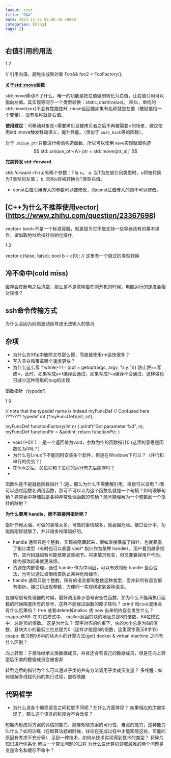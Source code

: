 ```yaml
---
layout: post
title: "Q&A"
date: 2022-11-23 08:06:49 +0000
categories: [blog]
tags: []
---
```


## [](#%E5%8F%B3%E5%80%BC%E5%BC%95%E7%94%A8%E7%9A%84%E7%94%A8%E6%B3%95)右值引用的用法

1
2

// 引用右值，避免生成新对象
Foo&& foo2 = FooFactory();

**[关于std::move函数](https://zhuanlan.zhihu.com/p/335994370)**

> 

std::move移动不了什么，唯一的功能是把左值强制转化为右值，让右值引用可以指向左值。其实现等同于一个类型转换：static_cast(lvalue)。 所以，单纯的std::move(xxx)不会有性能提升. move返回值如果有名称就是左值（被赋值给一个变量），没有名称就是右值。

**使用建议**：可移动对象在<需要拷贝且被拷贝者之后不再被需要>的场景，建议使用std::move触发移动语义，提升性能。（类似于 `push_back`等的函数）。

对于 `unique_ptr`只能进行移动构造函数，所以可以使用 `move`实现赋值构造
$$`std::unique_ptr<A> ptr = std::move(ptr_a);`.$$

**完美转发 std::forward**

> 

std::forward `<T>`(u)有两个参数：T与 u。 a. 当T为左值引用类型时，u将被转换为T类型的左值； b. 否则u将被转换为T类型右值。

- const右值引用传入的参数可以被修改，而const左值传入的则不可以修改。

## [](#C-%E4%B8%BA%E4%BB%80%E4%B9%88%E4%B8%8D%E6%8E%A8%E8%8D%90%E4%BD%BF%E7%94%A8vector)[C++为什么不推荐使用vector\](https://www.zhihu.com/question/23367698)

vector< bool>不是一个标准容器，就是因为它不能支持一些容器该有的基本操作，诸如取地址给指针初始化操作.

1
2

vector<bool> c{false, false};
bool b = c[0]; // 这里有一个隐式的类型转换

## [](#%E5%86%B7%E4%B8%8D%E5%91%BD%E4%B8%AD-cold-miss)冷不命中(cold miss)
缓存会在断电之后清空，那么是不是意味着在刚开机的时候，电脑运行的速度会相对较慢？

## [](#ssh%E5%91%BD%E4%BB%A4%E4%BC%A0%E8%BE%93%E6%96%B9%E5%BC%8F)ssh命令传输方式

为什么会因为网络波动而导致无法输入的情况

## [](#%E6%9D%82%E9%A1%B9)杂项

- 为什么在Xftp中删除文件那么慢，而直接使用rm会快很多？
- 写入空白和覆盖哪个速度更快？
- 为什么这么写？while(-1 != (opt = getopt(argc, argv, “x:y:”)))
防止将==写成=，此时，如果写成a=1编译会通过，如果写成1=a编译不会通过，这样做也可减少这种隐形的bug的出现

函数指针（typedef）

1
9

// note that the typedef name is indeed myFuncDef
// Confused here ???????
typedef int (*myFuncDef)(int, int);

myFuncDef functionFactory(int n) {
    printf("Got parameter %d", n);
    myFuncDef functionPtr = &addInt;
    return functionPtr;
}

- void (*0)( ) ：是⼀个返回值为void，参数为空的函数指针0 (这里的意思是函数名为0吗？)
- 为什么在Linux下不能同时安装多个软件，但是在Windows下可以？（并行和串行的优劣？）
- 在fork之后，父进程和子进程的运行有先后顺序吗？
- 
函数名是不是就是函数指针？(是，那么为什么不需要解引用，直接可以调用？)我可以通过函数名调用函数，那可不可以认为这个函数名就是一个句柄？如何理解句柄？异常表中存储就是各种异常处理函数的句柄？能不能理解为一个整数到一个指针的映射？

> 

**为什么要用 handle，而不直接用指针呢？**

指针作用太强，可做的事情太多。可做的事情越多，就会越危险。接口设计中，功能刚刚好就够了，并非越多权限越好的。
- handle 通常只是个整数，实现被隐藏起来，假如直接暴露了指针，也就暴露了指针类型（有时也可以暴露 void* 指针作为某种 handle）。用户看到越多细节，其代码就越有可能依赖这些细节。将来情况有变，但又要兼容用户代码，库内部改起来就更麻烦。
- 资源在内部管理，通过 handle 作为中间层，可以有效判断 handle 是否合法，也可以通过权限检查防止某种危险操作。
- handle 通常只是个整数，所有的语言都有整数这种类型，但并非所有语言都有指针。接口只出现整数，方便同一实现绑定到各种语言。

在编写信号处理器的时候，最好调用异步信号安全性函数，那为什么不能再执行函数的时候阻塞所有的信号，这样不能保证函数的原子性吗？
printf 和cout混用会有什么后果吗？
free 或者delete掉malloc 或 new 出来的内存会发生什么？
csapp p588: 在32位模式中，  malloc返回的块的地址总是8的倍数，64位模式中，总是16的倍数。 这是为什么？
双字对齐的约束下，块的大小总是为8的倍数，且块大小的最低三位总是为0（这样才能是8的倍数，这里双字表示8字节）
csapp: 练习题9.6中的块大小的计算方法(get)
docker & virtual machine 之间有什么区别？

> 

向上转型：子类除继承父类数据成员，并且还会有自己的数据成员，但是在向上转型后子类的数据成员会被舍弃

转型之后的指针为什么可以通过子类的共有方法调用子类成员变量？
多线程：如何理解多线程代码的执行过程，虚假唤醒

## [](#%E4%BB%A3%E7%A0%81%E5%93%B2%E5%AD%A6)代码哲学

- 为什么说各个编程语言之间粒度不同呢？在什么方面体现？
如果相应的库被实现了，那么这个语言的粒度会不会改变？

短期内形成对方案的评估的能力，能够知晓方案的可行性、难点的能力，这种能力叫什么？如何训练（在刷算法题的时候，往往在完成过程中才能知晓这些，可能的原因有考虑不充分等）
见到一种技术，如何从技术实现得到技术的类型？
将碎片知识进行体系化
解决一个算法问题的过程
为什么说计算机领域最难的两个问题是变量命名和缓存不命中？